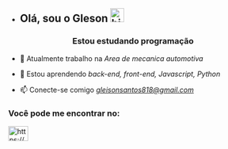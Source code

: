 - ## Olá, sou o Gleson <img src="https://user-images.githubusercontent.com/1303154/88677602-1635ba80-d120-11ea-84d8-d263ba5fc3c0.gif" width="28px" height="28px" alt="hi">

<h3 align="center"> Estou estudando programação </h3>

- 🔭 Atualmente trabalho na *Area de mecanica automotiva*

- 🌱 Estou aprendendo *back-end, front-end, Javascript, Python*

- 📫 Conecte-se comigo *gleisonsantos818@gmail.com*

<h3 align="left"> Você pode me encontrar no:</h3>
<p align="left">
<a href="https://linkedin.com/in/https://www.linkedin.com/in/gleisonsantoss/(https://www.linkedin.com/in/gleisonsantoss/)" target="blank"><img align="center" src="https://raw.githubusercontent.com/rahuldkjain/github-profile-readme-generator/master/src/images/icons/Social/linked-in-alt.svg" alt="https://www.linkedin.com/in/gleisonsantoss/" height="30" width="40" /></a>
</p>


